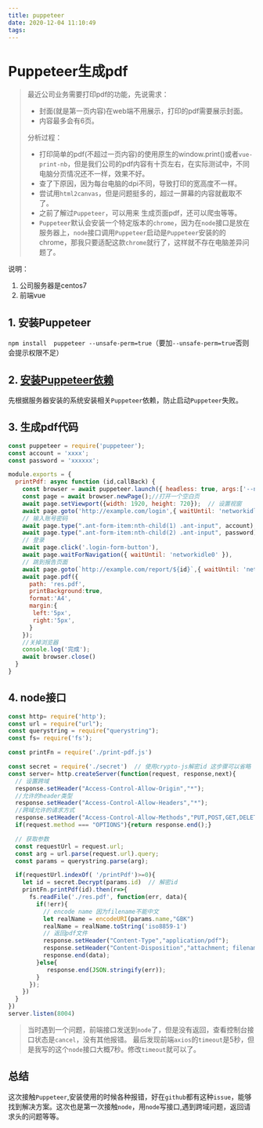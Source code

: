 ```yaml
---
title: puppeteer
date: 2020-12-04 11:10:49
tags:
---
```

# Puppeteer生成pdf
> 最近公司业务需要打印pdf的功能，先说需求：
> - 封面(就是第一页内容)在web端不用展示，打印的pdf需要展示封面。 
> - 内容最多会有6页。  
> 
> 分析过程：
> - 打印简单的pdf(不超过一页内容)的使用原生的window.print()或者`vue-print-nb`，但是我们公司的pdf内容有十页左右，在实际测试中，不同电脑分页情况还不一样，效果不好。  
> - 查了下原因，因为每台电脑的dpi不同，导致打印的宽高度不一样。
> - 尝试用`html2canvas`，但是问题挺多的，超过一屏幕的内容就截取不了。 
> - 之前了解过`Puppeteer`，可以用来 生成页面pdf，还可以爬虫等等。 
> - `Puppeteer`默认会安装一个特定版本的`chrome`，因为在`node`接口是放在服务器上，`node`接口调用`Puppeteer`启动是`Puppeteer`安装的的chrome，那我只要适配这款`chrome`就行了，这样就不存在电脑差异问题了。  
>
说明：
1. 公司服务器是centos7
2. 前端vue
## 1. 安装Puppeteer 
`npm install  puppeteer --unsafe-perm=true`（要加`--unsafe-perm=true`否则会提示权限不足）
## 2. [安装Puppeteer依赖](https://github.com/puppeteer/puppeteer/blob/main/docs/troubleshooting.md#chrome-headless-doesnt-launch-on-unix)
先根据服务器安装的系统安装相关`Puppeteer`依赖，防止启动`Puppeteer`失败。
## 3. 生成pdf代码
```javascript
const puppeteer = require('puppeteer');
const account = 'xxxx';
const password = 'xxxxxx';

module.exports = {
  printPdf: async function (id,callBack) {
    const browser = await puppeteer.launch({ headless: true, args:['--no-sandbox']});//打开浏览器
    const page = await browser.newPage();//打开一个空白页
    await page.setViewport({width: 1920, height: 720});  // 设置视窗
    await page.goto('http://example.com/login',{ waitUntil: 'networkidle0' });
    // 输入账号密码
    await page.type(".ant-form-item:nth-child(1) .ant-input", account);
    await page.type(".ant-form-item:nth-child(2) .ant-input", password);
    // 登录
    await page.click('.login-form-button'),
    await page.waitForNavigation({ waitUntil: 'networkidle0' }),
    // 跳到报告页面
    await page.goto(`http://example.com/report/${id}`,{ waitUntil: 'networkidle0' });
    await page.pdf({
      path: 'res.pdf',
      printBackground:true,
      format:'A4',
      margin:{
       left:'5px',
       right:'5px',
      }
    });
    //关掉浏览器
    console.log('完成');
    await browser.close()
  }
}

```
## 4. node接口
```javascript
const http= require('http');
const url = require("url");
const querystring = require("querystring");
const fs= require('fs');

const printFn = require('./print-pdf.js')

const secret = require('./secret')  // 使用crypto-js解密id 这步骤可以省略
const server= http.createServer(function(request, response,next){
  // 设置跨域
  response.setHeader("Access-Control-Allow-Origin","*");
  //允许的header类型
  response.setHeader("Access-Control-Allow-Headers","*");
  //跨域允许的请求方式
  response.setHeader("Access-Control-Allow-Methods","PUT,POST,GET,DELETE,OPTIONS");
  if(request.method === "OPTIONS"){return response.end();}

  // 获取参数
  const requestUrl = request.url;
  const arg = url.parse(request.url).query;
  const params = querystring.parse(arg);

  if(requestUrl.indexOf( '/printPdf')>=0){
    let id = secret.Decrypt(params.id)  // 解密id
    printFn.printPdf(id).then(r=>{
      fs.readFile('./res.pdf', function(err, data){
        if(!err){
          // encode name 因为filename不能中文
          let realName = encodeURI(params.name,"GBK")
          realName = realName.toString('iso8859-1')
          // 返回pdf文件
          response.setHeader("Content-Type","application/pdf"); 
          response.setHeader("Content-Disposition","attachment; filename="+realName+'.pdf' )
          response.end(data);
        }else{
           response.end(JSON.stringify(err));
        }
      });
    })
  }
})
server.listen(8004)
```
> 当时遇到一个问题，前端接口发送到`node`了，但是没有返回，查看控制台接口状态是`cancel`，没有其他报错。
> 最后发现前端`axios`的`timeout`是5秒，但是我写的这个`node`接口大概7秒。修改`timeout`就可以了。
## 总结
这次接触`Puppeteer`,安装使用的时候各种报错，好在`github`都有这种`issue`，能够找到解决方案。这次也是第一次接触`node`，用`node`写接口,遇到跨域问题，返回请求头的问题等等。

